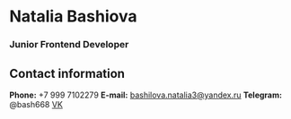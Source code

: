 # Natalia Bashiova #
### Junior Frontend Developer ###
## Contact information ##
**Phone:** +7 999 7102279
**E-mail:** bashilova.natalia3@yandex.ru
**Telegram:** @bash668
[VK](https://vk.com/happy__hedgehog)



